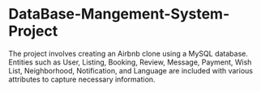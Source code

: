 # DataBase-Mangement-System-Project
The project involves creating an Airbnb clone using a MySQL database. Entities such as User, Listing, Booking, Review, Message, Payment, Wish List, Neighborhood, Notification, and Language are included with various attributes to capture necessary information.
